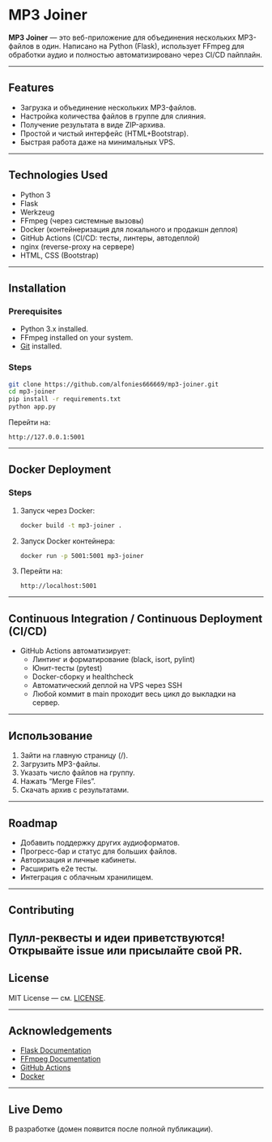 # MP3 Joiner

**MP3 Joiner** — это веб-приложение для объединения нескольких MP3-файлов в один.
Написано на Python (Flask), использует FFmpeg для обработки аудио и полностью автоматизировано через CI/CD пайплайн.

---

## Features

- Загрузка и объединение нескольких MP3-файлов.
- Настройка количества файлов в группе для слияния.
- Получение результата в виде ZIP-архива.
- Простой и чистый интерфейс (HTML+Bootstrap).
- Быстрая работа даже на минимальных VPS.

---

## Technologies Used

- Python 3
- Flask
- Werkzeug
- FFmpeg (через системные вызовы)
- Docker (контейнеризация для локального и продакшн деплоя)
- GitHub Actions (CI/CD: тесты, линтеры, автодеплой)
- nginx (reverse-proxy на сервере)
- HTML, CSS (Bootstrap)

---

## Installation

### Prerequisites

- Python 3.x installed.
- FFmpeg installed on your system.
- [Git](https://git-scm.com/) installed.

### Steps
   ```bash
   git clone https://github.com/alfonies666669/mp3-joiner.git
   cd mp3-joiner
   pip install -r requirements.txt
   python app.py
   ```
Перейти на:
   ```
   http://127.0.0.1:5001
   ```

---

## Docker Deployment

### Steps

1. Запуск через Docker:
   ```bash
   docker build -t mp3-joiner .
   ```

2. Запуск Docker контейнера:
   ```bash
   docker run -p 5001:5001 mp3-joiner
   ```

3. Перейти на:
   ```
   http://localhost:5001
   ```

---
## Continuous Integration / Continuous Deployment (CI/CD)
- GitHub Actions автоматизирует:
  - Линтинг и форматирование (black, isort, pylint)
  - Юнит-тесты (pytest)
  - Docker-сборку и healthcheck
  - Автоматический деплой на VPS через SSH
  - Любой коммит в main проходит весь цикл до выкладки на сервер.
---

## Использование

1.	Зайти на главную страницу (/).
2. Загрузить MP3-файлы.
3. Указать число файлов на группу.
4. Нажать “Merge Files”.
5. Скачать архив с результатами.

---

## Roadmap

- Добавить поддержку других аудиоформатов.
- Прогресс-бар и статус для больших файлов.
- Авторизация и личные кабинеты.
- Расширить e2e тесты.
- Интеграция с облачным хранилищем.
---

## Contributing

Пулл-реквесты и идеи приветствуются!
Открывайте issue или присылайте свой PR.
---

## License

MIT License — см. [LICENSE](LICENSE).

---

## Acknowledgements

- [Flask Documentation](https://flask.palletsprojects.com/)
- [FFmpeg Documentation](https://ffmpeg.org/documentation.html)
- [GitHub Actions](https://docs.github.com/en/actions)
- [Docker](https://docs.docker.com/)

---

## Live Demo

В разработке (домен появится после полной публикации).
